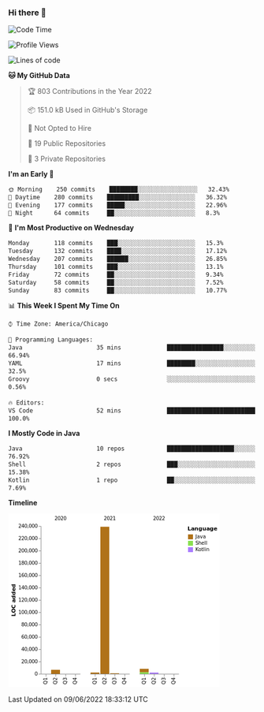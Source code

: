 ### Hi there 👋


<!--START_SECTION:waka-->
![Code Time](http://img.shields.io/badge/Code%20Time-2%2C276%20hrs%2055%20mins-blue)

![Profile Views](http://img.shields.io/badge/Profile%20Views-0-blue)

![Lines of code](https://img.shields.io/badge/From%20Hello%20World%20I%27ve%20Written-259%20Thousand%20lines%20of%20code-blue)

**🐱 My GitHub Data** 

> 🏆 803 Contributions in the Year 2022
 > 
> 📦 151.0 kB Used in GitHub's Storage 
 > 
> 🚫 Not Opted to Hire
 > 
> 📜 19 Public Repositories 
 > 
> 🔑 3 Private Repositories  
 > 
**I'm an Early 🐤** 

```text
🌞 Morning    250 commits    ████████░░░░░░░░░░░░░░░░░   32.43% 
🌆 Daytime    280 commits    █████████░░░░░░░░░░░░░░░░   36.32% 
🌃 Evening    177 commits    █████░░░░░░░░░░░░░░░░░░░░   22.96% 
🌙 Night      64 commits     ██░░░░░░░░░░░░░░░░░░░░░░░   8.3%

```
📅 **I'm Most Productive on Wednesday** 

```text
Monday       118 commits    ███░░░░░░░░░░░░░░░░░░░░░░   15.3% 
Tuesday      132 commits    ████░░░░░░░░░░░░░░░░░░░░░   17.12% 
Wednesday    207 commits    ██████░░░░░░░░░░░░░░░░░░░   26.85% 
Thursday     101 commits    ███░░░░░░░░░░░░░░░░░░░░░░   13.1% 
Friday       72 commits     ██░░░░░░░░░░░░░░░░░░░░░░░   9.34% 
Saturday     58 commits     ██░░░░░░░░░░░░░░░░░░░░░░░   7.52% 
Sunday       83 commits     ██░░░░░░░░░░░░░░░░░░░░░░░   10.77%

```


📊 **This Week I Spent My Time On** 

```text
⌚︎ Time Zone: America/Chicago

💬 Programming Languages: 
Java                     35 mins             ████████████████░░░░░░░░░   66.94% 
YAML                     17 mins             ████████░░░░░░░░░░░░░░░░░   32.5% 
Groovy                   0 secs              ░░░░░░░░░░░░░░░░░░░░░░░░░   0.56%

🔥 Editors: 
VS Code                  52 mins             █████████████████████████   100.0%

```

**I Mostly Code in Java** 

```text
Java                     10 repos            ███████████████████░░░░░░   76.92% 
Shell                    2 repos             ███░░░░░░░░░░░░░░░░░░░░░░   15.38% 
Kotlin                   1 repo              ██░░░░░░░░░░░░░░░░░░░░░░░   7.69%

```


**Timeline**

![Chart not found](https://raw.githubusercontent.com/powercasgamer/powercasgamer/master/charts/bar_graph.png) 


 Last Updated on 09/06/2022 18:33:12 UTC
<!--END_SECTION:waka-->
